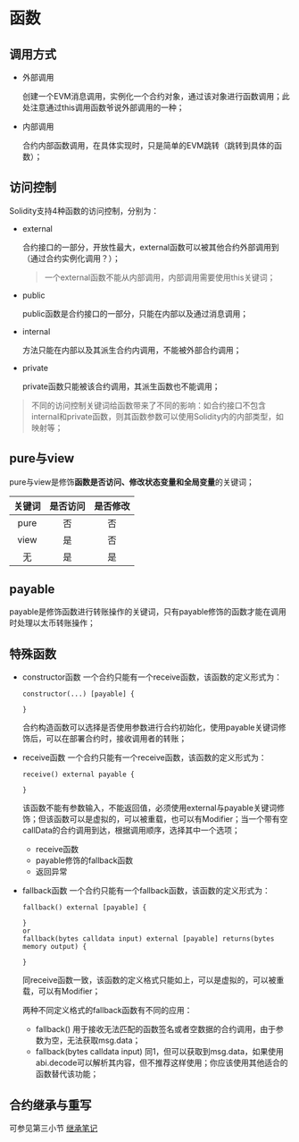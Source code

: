 # 函数
## 调用方式
* 外部调用
  
    创建一个EVM消息调用，实例化一个合约对象，通过该对象进行函数调用；此处注意通过this调用函数爷说外部调用的一种；
* 内部调用
  
    合约内部函数调用，在具体实现时，只是简单的EVM跳转（跳转到具体的函数）；

## 访问控制
Solidity支持4种函数的访问控制，分别为：
* external
  
    合约接口的一部分，开放性最大，external函数可以被其他合约外部调用到（通过合约实例化调用？）；
    >一个external函数不能从内部调用，内部调用需要使用this关键词；
* public
  
    public函数是合约接口的一部分，只能在内部以及通过消息调用；
* internal
  
    方法只能在内部以及其派生合约内调用，不能被外部合约调用；
* private
  
    private函数只能被该合约调用，其派生函数也不能调用；

>不同的访问控制关键词给函数带来了不同的影响：如合约接口不包含internal和private函数，则其函数参数可以使用Solidity内的内部类型，如映射等；

## pure与view
pure与view是修饰**函数是否访问、修改状态变量和全局变量**的关键词；

| 关键词 | 是否访问 | 是否修改 |
| :----: | :------: | :------: |
|  pure  |    否    |    否    |
|  view  |    是    |    否    |
|   无   |    是    |    是    |

## payable
payable是修饰函数进行转账操作的关键词，只有payable修饰的函数才能在调用时处理以太币转账操作；

## 特殊函数
* constructor函数
    一个合约只能有一个receive函数，该函数的定义形式为：
    
    ```Solidity
    constructor(...) [payable] {

    }
    ```

    合约构造函数可以选择是否使用参数进行合约初始化，使用payable关键词修饰后，可以在部署合约时，接收调用者的转账；
* receive函数
    一个合约只能有一个receive函数，该函数的定义形式为：
    
    ```Solidity
    receive() external payable {

    }
    ```

    该函数不能有参数输入，不能返回值，必须使用external与payable关键词修饰；但该函数可以是虚拟的，可以被重载，也可以有Modifier；当一个带有空callData的合约调用到达，根据调用顺序，选择其中一个选项；
    
    * receive函数
    * payable修饰的fallback函数
    * 返回异常
* fallback函数
    一个合约只能有一个fallback函数，该函数的定义形式为：

    ```Solidity
    fallback() external [payable] {

    }
    or
    fallback(bytes calldata input) external [payable] returns(bytes memory output) {

    } 
    ```

    同receive函数一致，该函数的定义格式只能如上，可以是虚拟的，可以被重载，可以有Modifier；
    
    两种不同定义格式的fallback函数有不同的应用：
    
    * fallback()
        用于接收无法匹配的函数签名或者空数据的合约调用，由于参数为空，无法获取msg.data；
    * fallback(bytes calldata input)
        同1，但可以获取到msg.data，如果使用abi.decode可以解析其内容，但不推荐这样使用；你应该使用其他适合的函数替代该功能；
## 合约继承与重写
可参见第三小节
[继承笔记](%E7%BB%A7%E6%89%BF.md)



